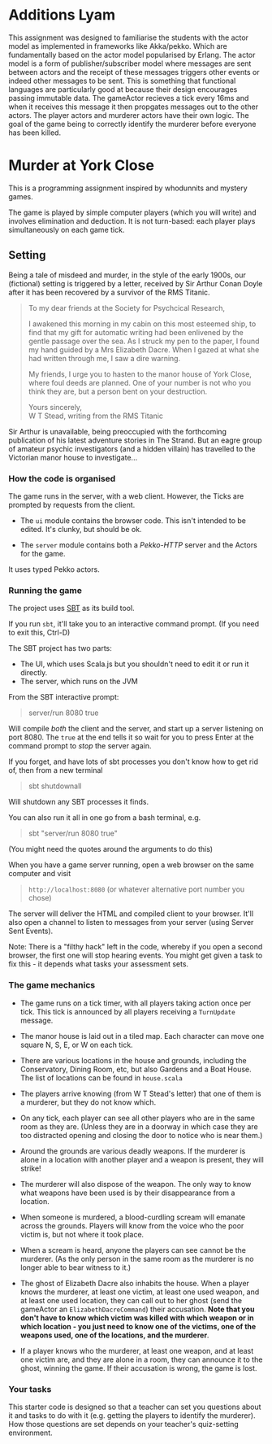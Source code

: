 # Additions Lyam

This assignment was designed to familiarise the students with the actor model as implemented in frameworks like Akka/pekko.
Which are fundamentally based on the actor model popularised by Erlang. 
The actor model is a form of publisher/subscriber model where messages are sent between actors and the receipt of these messages
triggers other events or indeed other messages to be sent. 
This is something that functional languages are particularly good at because their design encourages passing immutable data. 
The gameActor recieves a tick every 16ms and when it receives this message it then propgates messages out to the other actors.
The player actors and murderer actors have their own logic. The goal of the game being to correctly identify the murderer
before everyone has been killed. 



# Murder at York Close

This is a programming assignment inspired by whodunnits and mystery games.

The game is played by simple computer players (which you will write) and involves elimination and deduction.
It is not turn-based: each player plays simultaneously on each game tick.

## Setting 

Being a tale of misdeed and murder, in the style of the early 1900s, our (fictional) setting is triggered by a letter, received 
by Sir Arthur Conan Doyle after it has been recovered by a survivor of the RMS Titanic.

> To my dear friends at the Society for Psychcical Research,
>
> I awakened this morning
> in my cabin on this most esteemed ship, to find that my gift for automatic writing had been enlivened
> by the gentle passage over the sea. As I struck my pen to the paper, I found my hand guided by a 
> Mrs Elizabeth Dacre. When I gazed at what she had written through me, I saw a dire warning.
> 
> My friends, I urge you to hasten to the manor house of York Close, where foul deeds are planned. One of your
> number is not who you think they are, but a person bent on your destruction. 
>
> Yours sincerely,  
> W T Stead, writing from the RMS Titanic

Sir Arthur is unavailable, being preoccupied with the forthcoming publication of his latest adventure stories 
in The Strand. But an eagre group of amateur psychic investigators (and a hidden villain) has travelled to the
Victorian manor house to investigate...

### How the code is organised

The game runs in the server, with a web client. However, the Ticks are prompted by requests from the client.

* The `ui` module contains the browser code. This isn't intended to be edited. It's clunky, but should be ok.

* The `server` module contains both a *Pekko-HTTP* server and the Actors for the game. 

It uses typed Pekko actors.

### Running the game

The project uses [SBT](https://scala-sbt.org) as its build tool.

If you run `sbt`, it'll take you to an interactive command prompt. (If you need to exit this, Ctrl-D)

The SBT project has two parts:

* The UI, which uses Scala.js but you shouldn't need to edit it or run it directly.
* The server, which runs on the JVM

From the SBT interactive prompt:

> server/run 8080 true

Will compile *both* the client and the server, and start up a server listening on port 8080. The `true` at the end tells it so wait for you to press Enter at the command prompt to *stop* the server again.

If you forget, and have lots of sbt processes you don't know how to get rid of, then from a new terminal 

> sbt shutdownall

Will shutdown any SBT processes it finds.

You can also run it all in one go from a bash terminal, e.g. 

> sbt "server/run 8080 true"

(You might need the quotes around the arguments to do this)

When you have a game server running, open a web browser on the same computer and visit

> `http://localhost:8080` (or whatever alternative port number you chose)

The server will deliver the HTML and compiled client to your browser. It'll also open a channel to listen to messages from your server (using Server Sent Events).

Note: There is a "filthy hack" left in the code, whereby if you open a second browser, the first one will stop hearing events. You might get given a task to fix this - it depends what tasks your assessment sets.

### The game mechanics

* The game runs on a tick timer, with all players taking action once per tick. This tick is announced by all players receiving a `TurnUpdate` message.

* The manor house is laid out in a tiled map. Each character can move one square N, S, E, or W on each tick.

* There are various locations in the house and grounds, including the Conservatory, Dining Room, etc, but also Gardens and a Boat House.
  The list of locations can be found in `house.scala`

* The players arrive knowing (from W T Stead's letter) that one of them is a murderer, but they do not know which.

* On any tick, each player can see all other players who are in the same room as they are. (Unless they are in a doorway in which case they
  are too distracted opening and closing the door to notice who is near them.)

* Around the grounds are various deadly weapons. If the murderer is alone in a location with another player and a weapon is present, they will strike!

* The murderer will also dispose of the weapon. The only way to know what weapons have been used is by their disappearance from a location.

* When someone is murdered, a blood-curdling scream will emanate across the grounds. Players will know from the voice who the poor victim is, but not
  where it took place.

* When a scream is heard, anyone the players can see cannot be the murderer. 
  (As the only person in the same room as the murderer is no longer able to bear witness to it.)

* The ghost of Elizabeth Dacre also inhabits the house. When a player knows the murderer, at least one victim, at least one used weapon, and at least one used location,
  they can call out to her ghost (send the gameActor an `ElizabethDacreCommand`) their accusation. **Note that you don't have to know which victim was killed with which weapon or in which location - you just need to know one of the victims, one of the weapons used, one of the locations, and the murderer**.

* If a player knows who the murderer, at least one weapon, and at least one victim are, and they are alone
  in a room, they can announce it to the ghost, winning the game. If their accusation is wrong, the game is lost.

### Your tasks

This starter code is designed so that a teacher can set you questions about it and tasks to do with it (e.g. getting the players to identify the murderer).
How those questions are set depends on your teacher's quiz-setting environment.

